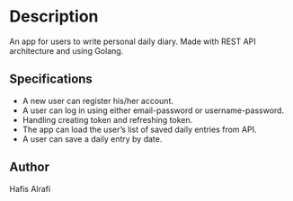 # Description
An app for users to write personal daily diary. Made with REST API architecture and using Golang.

## Specifications

- A new user can register his/her account.
- A user can log in using either email-password or username-password.
- Handling creating token and refreshing token.
- The app can load the user’s list of saved daily entries from API.
- A user can save a daily entry by date.

## Author
Hafis Alrafi
